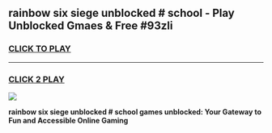 
## rainbow six siege unblocked # school - Play Unblocked Gmaes & Free #93zli
<h3>
<a href="https://news.freeplayer.one?title=rainbow_six_siege_unblocked_#_school&ref=24F">CLICK TO PLAY</a></h3>
<hr>

<h3>
<a href="https://news.freeplayer.one?title=rainbow_six_siege_unblocked_#_school&ref=24F">CLICK 2 PLAY</a>
  
</h3>

<a href="https://news.freeplayer.one?title=rainbow_six_siege_unblocked_#_school&ref=24F/"><img src="https://clearcache.store/games.png"></a>


**rainbow six siege unblocked # school games unblocked: Your Gateway to Fun and Accessible Online Gaming**
